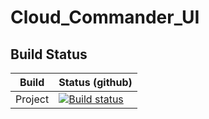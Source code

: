 # Cloud_Commander_UI
## Build Status
| Build | Status (github) |
|-------|-----------------|
| Project | [![Build status](https://ci.appveyor.com/api/projects/status/j9da8d5m42gioy0t?svg=true)](https://ci.appveyor.com/project/kenkit/cloud-commander-ui)